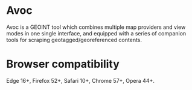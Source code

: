 # Avoc

Avoc is a GEOINT tool which combines multiple map providers and view modes in one single interface, and equipped with a series of companion tools for scraping geotagged/georeferenced contents.

# Browser compatibility

Edge 16+, Firefox 52+, Safari 10+, Chrome 57+, Opera 44+.